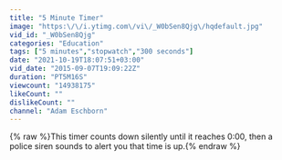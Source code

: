 ```yaml
---
title: "5 Minute Timer"
image: "https:\/\/i.ytimg.com\/vi\/_W0bSen8Qjg\/hqdefault.jpg"
vid_id: "_W0bSen8Qjg"
categories: "Education"
tags: ["5 minutes","stopwatch","300 seconds"]
date: "2021-10-19T18:07:51+03:00"
vid_date: "2015-09-07T19:09:22Z"
duration: "PT5M16S"
viewcount: "14938175"
likeCount: ""
dislikeCount: ""
channel: "Adam Eschborn"
---
```

{% raw %}This timer counts down silently until it reaches 0:00, then a police siren sounds to alert you that time is up.{% endraw %}
